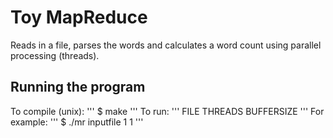 Toy MapReduce
=============

Reads in a file, parses the words and calculates a word count using parallel processing (threads).


Running the program
------------------

To compile (unix): 
'''
$ make
'''
To run: 
'''
FILE THREADS BUFFERSIZE
'''
For example:
'''
$ ./mr inputfile 1 1
'''